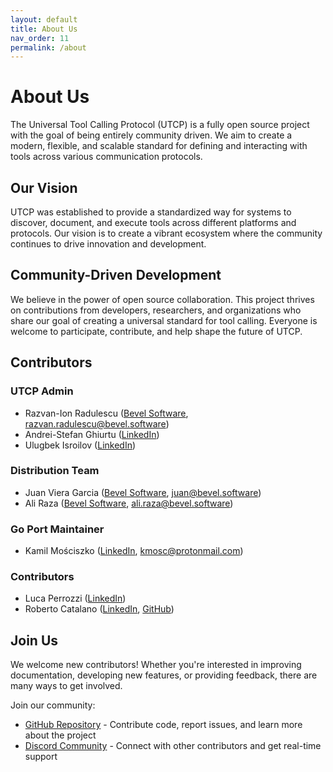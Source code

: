 ```yaml
---
layout: default
title: About Us
nav_order: 11
permalink: /about
---
```


# About Us

The Universal Tool Calling Protocol (UTCP) is a fully open source project with the goal of being entirely community driven. We aim to create a modern, flexible, and scalable standard for defining and interacting with tools across various communication protocols.

## Our Vision

UTCP was established to provide a standardized way for systems to discover, document, and execute tools across different platforms and protocols. Our vision is to create a vibrant ecosystem where the community continues to drive innovation and development.

## Community-Driven Development

We believe in the power of open source collaboration. This project thrives on contributions from developers, researchers, and organizations who share our goal of creating a universal standard for tool calling. Everyone is welcome to participate, contribute, and help shape the future of UTCP.

## Contributors

### UTCP Admin
- Razvan-Ion Radulescu ([Bevel Software](https://www.bevel.software), razvan.radulescu@bevel.software)
- Andrei-Stefan Ghiurtu ([LinkedIn](https://www.linkedin.com/in/andrei-stefan-ghiurtu/))
- Ulugbek Isroilov ([LinkedIn](https://www.linkedin.com/in/ulugbekisroilov/))

### Distribution Team
- Juan Viera Garcia ([Bevel Software](https://www.bevel.software), juan@bevel.software)
- Ali Raza ([Bevel Software](https://www.bevel.software), ali.raza@bevel.software)

### Go Port Maintainer
- Kamil Mościszko ([LinkedIn](https://www.linkedin.com/in/kamilm97/), kmosc@protonmail.com)

### Contributors
- Luca Perrozzi ([LinkedIn](https://www.linkedin.com/in/luca-perrozzi/))
- Roberto Catalano ([LinkedIn](https://www.linkedin.com/in/roberto-catalano-5b7793123/), [GitHub](https://github.com/Robobc))

## Join Us

We welcome new contributors! Whether you're interested in improving documentation, developing new features, or providing feedback, there are many ways to get involved.

Join our community:
- [GitHub Repository](https://github.com/universal-tool-calling-protocol/utcp-specification) - Contribute code, report issues, and learn more about the project
- [Discord Community](https://discord.gg/Y6Ycyz8nJR) - Connect with other contributors and get real-time support
